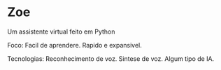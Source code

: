 # Zoe

Um assistente virtual feito em Python 

Foco: 
    Facil de aprendere.
    Rapido e expansivel.

Tecnologias:
    Reconhecimento de voz.
    Sintese de voz.
    Algum tipo de IA. 
